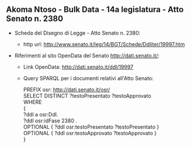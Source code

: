 ## Akoma Ntoso - Bulk Data - 14a legislatura - Atto Senato n. 2380 ##

* Scheda del Disegno di Legge - Atto Senato n. 2380:
	* http url: http://www.senato.it/leg/14/BGT/Schede/Ddliter/19997.htm

* Riferimenti al sito OpenData del Senato http://dati.senato.it/:
	* Link OpenData: http://dati.senato.it/ddl/19997
	* Query SPARQL per i documenti relativi all'Atto Senato:

        PREFIX osr: <http://dati.senato.it/osr/>  
		SELECT DISTINCT ?testoPresentato ?testoApprovato  
		WHERE  
		{  
		    ?ddl a osr:Ddl.  
		    ?ddl osr:idFase 2380 .  
		    OPTIONAL { ?ddl osr:testoPresentato ?testoPresentato }  
		    OPTIONAL { ?ddl osr:testoApprovato ?testoApprovato }  
		}
		